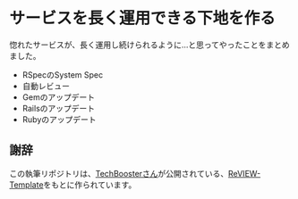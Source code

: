 # サービスを長く運用できる下地を作る

惚れたサービスが、長く運用し続けられるように…と思ってやったことをまとめました。

- RSpecのSystem Spec
- 自動レビュー
- Gemのアップデート
- Railsのアップデート
- Rubyのアップデート

## 謝辞

この執筆リポジトリは、[TechBoosterさん](https://techbooster.org/)が公開されている、[ReVIEW-Template](https://github.com/TechBooster/ReVIEW-Template/tree/a563244cee97b8bc6202917351bfaa09213c8461)をもとに作られています。

